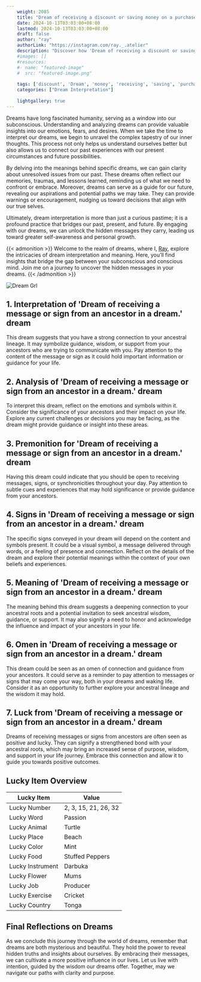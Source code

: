 ```yaml
---
    weight: 2085
    title: "Dream of receiving a discount or saving money on a purchase."  # Assuming 'title' column exists
    date: 2024-10-13T03:03:00+08:00
    lastmod: 2024-10-13T03:03:00+08:00
    draft: false
    author: "ray"
    authorLink: "https://instagram.com/ray._.atelier"
    description: "Discover how 'Dream of receiving a discount or saving money on a purchase.' can interpret your future and uncover its significant meanings in your life."
    #images: []
    #resources:
    #- name: "featured-image"
    #  src: "featured-image.png"
    
    tags: ['discount', 'Dream', 'money', 'receiving', 'saving', 'purchase']
    categories: ["Dream Interpretation"]
    
    lightgallery: true
---
```

    
Dreams have long fascinated humanity, serving as a window into our subconscious. Understanding and analyzing dreams can provide valuable insights into our emotions, fears, and desires. When we take the time to interpret our dreams, we begin to unravel the complex tapestry of our inner thoughts. This process not only helps us understand ourselves better but also allows us to connect our past experiences with our present circumstances and future possibilities.

By delving into the meanings behind specific dreams, we can gain clarity about unresolved issues from our past. These dreams often reflect our memories, traumas, and lessons learned, reminding us of what we need to confront or embrace. Moreover, dreams can serve as a guide for our future, revealing our aspirations and potential paths we may take. They can provide warnings or encouragement, nudging us toward decisions that align with our true selves.

Ultimately, dream interpretation is more than just a curious pastime; it is a profound practice that bridges our past, present, and future. By engaging with our dreams, we can unlock the hidden messages they carry, leading us toward greater self-awareness and personal growth.

{{< admonition >}}
Welcome to the realm of dreams, where I, [Ray](https://instagram.com/ray._.atelier), explore the intricacies of dream interpretation and meaning. Here, you’ll find insights that bridge the gap between your subconscious and conscious mind. Join me on a journey to uncover the hidden messages in your dreams.
{{< /admonition >}}

![Dream Grl](https://cdn.pixabay.com/photo/2017/11/02/03/35/gothic-2910057_1280.jpg "Dream Grl")

## 1. Interpretation of 'Dream of receiving a message or sign from an ancestor in a dream.' dream

This dream suggests that you have a strong connection to your ancestral lineage. It may symbolize guidance, wisdom, or support from your ancestors who are trying to communicate with you. Pay attention to the content of the message or sign as it could hold important information or guidance for your life.

## 2. Analysis of 'Dream of receiving a message or sign from an ancestor in a dream.' dream

To interpret this dream, reflect on the emotions and symbols within it. Consider the significance of your ancestors and their impact on your life. Explore any current challenges or decisions you may be facing, as the dream might provide guidance or insight into these areas.

## 3. Premonition for 'Dream of receiving a message or sign from an ancestor in a dream.' dream

Having this dream could indicate that you should be open to receiving messages, signs, or synchronicities throughout your day. Pay attention to subtle cues and experiences that may hold significance or provide guidance from your ancestors.

## 4. Signs in 'Dream of receiving a message or sign from an ancestor in a dream.' dream

The specific signs conveyed in your dream will depend on the content and symbols present. It could be a visual symbol, a message delivered through words, or a feeling of presence and connection. Reflect on the details of the dream and explore their potential meanings within the context of your own beliefs and experiences.

## 5. Meaning of 'Dream of receiving a message or sign from an ancestor in a dream.' dream

The meaning behind this dream suggests a deepening connection to your ancestral roots and a potential invitation to seek ancestral wisdom, guidance, or support. It may also signify a need to honor and acknowledge the influence and impact of your ancestors in your life.

## 6. Omen in 'Dream of receiving a message or sign from an ancestor in a dream.' dream

This dream could be seen as an omen of connection and guidance from your ancestors. It could serve as a reminder to pay attention to messages or signs that may come your way, both in your dreams and waking life. Consider it as an opportunity to further explore your ancestral lineage and the wisdom it may hold.

## 7. Luck from 'Dream of receiving a message or sign from an ancestor in a dream.' dream

Dreams of receiving messages or signs from ancestors are often seen as positive and lucky. They can signify a strengthened bond with your ancestral roots, which may bring an increased sense of purpose, wisdom, and support in your life journey. Embrace this connection and allow it to guide you towards positive outcomes.

## Lucky Item Overview
| Lucky Item          | Value              |
|---------------|--------------------|
| Lucky Number        | 2, 3, 15, 21, 26, 32  |
| Lucky Word          | Passion |
| Lucky Animal        | Turtle |
| Lucky Place         | Beach     |
| Lucky Color         | Mint     |
| Lucky Food          | Stuffed Peppers      |
| Lucky Instrument    | Darbuka |
| Lucky Flower        | Mums    |
| Lucky Job           | Producer       |
| Lucky Exercise      | Cricket  |
| Lucky Country       | Tonga    |


##  Final Reflections on Dreams

As we conclude this journey through the world of dreams, remember that dreams are both mysterious and beautiful. They hold the power to reveal hidden truths and insights about ourselves. By embracing their messages, we can cultivate a more positive influence in our lives. Let us live with intention, guided by the wisdom our dreams offer. Together, may we navigate our paths with clarity and purpose.
